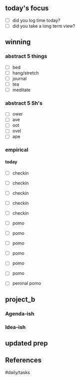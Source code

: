 ## today's focus
- [ ] did you log time today?
- [ ] did you take a long term view?

## winning
### abstract 5 things
- [ ] bed
- [ ] hang/stretch
- [ ] journal
- [ ] tea
- [ ] meditate

### abstract 5 Sh's
- [ ] ower
- [ ] ave
- [ ] oot
- [ ] ovel
- [ ] ape

### empirical
#### today
- [ ] checkin
- [ ] checkin
- [ ] checkin
- [ ] checkin
- [ ] checkin

- [ ] pomo
- [ ] pomo
- [ ] pomo
- [ ] pomo
- [ ] pomo
- [ ] pomo

- [ ] peronal pomo

## project_b

### Agenda-ish

### Idea-ish

updated prep
---
## References

#daily/tasks
